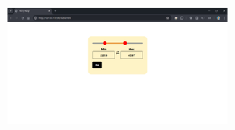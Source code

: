 ![Image_Alt](https://github.com/SA-RO234/PriceRangeSlider/blob/6cb7a010cb9cd8e23a1ea8909d6a207a546d72be/photo_2025-04-02_07-38-35.jpg)
